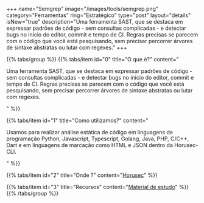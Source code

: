 +++
name="Semgrep"
image="/images/tools/semgrep.png"
category="Ferramentas"
ring="Estratégico"
type="post"
layout="details"
isNew="true"
description="Uma ferramenta SAST, que se destaca em expressar padrões de código - sem consultas complicadas - e detectar bugs no início do editor, commit e tempo de CI. Regras precisas se parecem com o código que você está pesquisando, sem precisar percorrer árvores de sintaxe abstratas ou lutar com regexes."
+++

{{% tabs/group %}}
  {{% tabs/item id="0" title="O que é?" content="<p>Uma ferramenta SAST, que se destaca em expressar padrões de código - sem consultas complicadas - e detectar bugs no início do editor, commit e tempo de CI. Regras precisas se parecem com o código que você está pesquisando, sem precisar percorrer árvores de sintaxe abstratas ou lutar com regexes.</p>" %}}
  
  {{% tabs/item id="1" title="Como utilizamos?" content="<p>Usamos para realizar análise estática de código em linguagens de programação Python, Javascript, Typescript, Golang, Java, PHP, C/C++, Dart e em linguagens de marcação como HTML e JSON dentro da Horusec-CLI.</p>" %}}
  
  {{% tabs/item id="2" title="Onde ?" content="<a href='https://horusec.io/' target='_blank'>Horusec</a>" %}}

  {{% tabs/item id="3" title="Recursos" content="<a href='https://github.com/returntocorp/semgrep' target='_blank'>Material de estudo</a>" %}}
{{% /tabs/group %}}